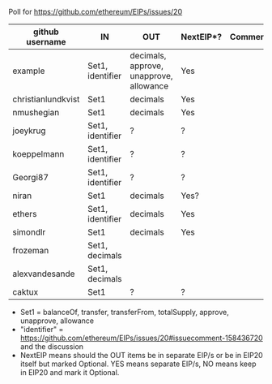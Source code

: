 Poll for https://github.com/ethereum/EIPs/issues/20

github username | IN       | OUT      | NextEIP*? | Comments
----------------|----------------|---------------|-----------------------------------|---------
example     |  Set1, identifier    | decimals, approve, unapprove, allowance    | Yes |
christianlundkvist      |  Set1    | decimals    | Yes |
nmushegian       |  Set1    | decimals    | Yes |
joeykrug       |  Set1, identifier    | ?    | ? |
koeppelmann    |  Set1, identifier    | ?    | ? |
Georgi87       |  Set1, identifier    | ?    | ? |
niran          |  Set1    | decimals    | Yes? |
ethers         |  Set1, identifier    | decimals    | Yes |
simondlr       |  Set1    | decimals    | Yes |
frozeman       |  Set1, decimals    |    |  |
alexvandesande |  Set1, decimals    |    |  |
caktux         |  Set1    |  ?  | ? |


* Set1 = balanceOf, transfer, transferFrom, totalSupply, approve, unapprove, allowance
* "identifier" = https://github.com/ethereum/EIPs/issues/20#issuecomment-158436720 and the discussion
* NextEIP means should the OUT items be in separate EIP/s or be in EIP20 itself but marked Optional.  YES means separate EIP/s, NO means keep in EIP20 and mark it Optional.
